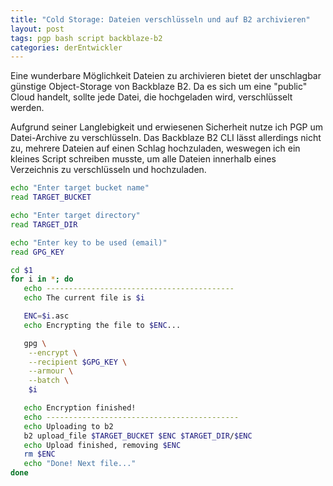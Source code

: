 ```yaml
---
title: "Cold Storage: Dateien verschlüsseln und auf B2 archivieren"
layout: post
tags: pgp bash script backblaze-b2
categories: derEntwickler
---
```


Eine wunderbare Möglichkeit Dateien zu archivieren bietet der unschlagbar günstige Object-Storage von Backblaze B2. Da es sich um eine "public" Cloud handelt,
sollte jede Datei, die hochgeladen wird, verschlüsselt werden.

Aufgrund seiner Langlebigkeit und erwiesenen Sicherheit nutze ich PGP um Datei-Archive zu verschlüsseln. Das Backblaze B2 CLI lässt allerdings nicht zu, mehrere Dateien auf einen Schlag hochzuladen, weswegen ich ein kleines Script schreiben musste, um alle Dateien innerhalb eines Verzeichnis zu verschlüsseln und hochzuladen.


```bash
echo "Enter target bucket name"
read TARGET_BUCKET

echo "Enter target directory"
read TARGET_DIR

echo "Enter key to be used (email)"
read GPG_KEY

cd $1
for i in *; do
   echo ------------------------------------------
   echo The current file is $i

   ENC=$i.asc
   echo Encrypting the file to $ENC...

   gpg \
    --encrypt \
    --recipient $GPG_KEY \
    --armour \
    --batch \
    $i

   echo Encryption finished!
   echo -------------------------------------------
   echo Uploading to b2
   b2 upload_file $TARGET_BUCKET $ENC $TARGET_DIR/$ENC
   echo Upload finished, removing $ENC
   rm $ENC
   echo "Done! Next file..."
done
```